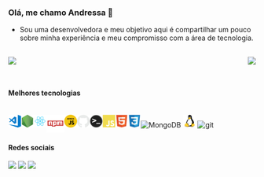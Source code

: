 ### Olá, me chamo Andressa  👋

- Sou uma desenvolvedora e meu objetivo aqui é compartilhar um pouco sobre minha experiência e meu compromisso com a área de tecnologia.

##
<div>
  
  <img  height="175em" src="https://github-readme-stats.vercel.app/api?username=andressafirmino&show_icons=true&theme=omni&include_all_commits=true&count_private=true"/>
  <img align="right" height="175em" src="https://github-readme-stats.vercel.app/api/top-langs/?username=andressafirmino&layout=compact&langs_count=16&theme=omni"/>
</div>
<br>

##
#### Melhores tecnologias
<div style="display: inline_block"><br>
  <img src="https://cdn.jsdelivr.net/gh/devicons/devicon/icons/mongodb/mongodb-original-wordmark.svg" alt="MongoDB" width="26px" height="26px" title="MongoDB"/>
  <img src="https://raw.githubusercontent.com/devicons/devicon/master/icons/linux/linux-original.svg" alt="linux" width="26px" height="26px" title="Linux"/>
  <img src="https://www.vectorlogo.zone/logos/git-scm/git-scm-icon.svg" alt="git" width="26px" height="26px" title="Git"/>
  <img align="left" alt="Visual Studio Code" width="26px" src="https://raw.githubusercontent.com/DarlanSchwartz/DarlanSchwartz/main/Github%20readme%20images/visual-studio-code.png" />
  <img align="left" alt="Node.js" width="26px" src="https://raw.githubusercontent.com/DarlanSchwartz/DarlanSchwartz/main/Github%20readme%20images/nodejs.png" />
  <img align="left" alt="React" width="26px" src="https://raw.githubusercontent.com/DarlanSchwartz/DarlanSchwartz/main/Github%20readme%20images/react.png" />
  <img align="left" alt="NPM" height="36px" src="https://raw.githubusercontent.com/DarlanSchwartz/DarlanSchwartz/main/Github%20readme%20images/npm.png" />
  <img align="left" alt="Express.js" height="26px" src="https://raw.githubusercontent.com/DarlanSchwartz/DarlanSchwartz/main/Github%20readme%20images/express-js.png" />
  <img align="left" alt="GitHub" width="26px" src="https://raw.githubusercontent.com/DarlanSchwartz/DarlanSchwartz/main/Github%20readme%20images/github.png" />
  <img align="left" alt="Terminal" width="26px" src="https://raw.githubusercontent.com/DarlanSchwartz/DarlanSchwartz/main/Github%20readme%20images/terminal.png" />  
  <img align="left" alt="Rafa-Js" height="26px" width="26px" src="https://raw.githubusercontent.com/devicons/devicon/master/icons/javascript/javascript-plain.svg">  
  <img align="left" alt="Rafa-HTML" height="26px" width="26px" src="https://raw.githubusercontent.com/devicons/devicon/master/icons/html5/html5-original.svg">
  <img align="left" alt="Rafa-CSS" height="26px" width="26px" src="https://raw.githubusercontent.com/devicons/devicon/master/icons/css3/css3-original.svg">  
</div>

  ##
  #### Redes sociais
<div> 
  <a href="https://www.linkedin.com/in/andressa-firmino-341564220/" target="_blank"><img src="https://img.shields.io/badge/-LinkedIn-%230077B5?style=for-the-badge&logo=linkedin&logoColor=white" target="_blank"></a>
   <a href = "mailto: andressafirmino78@gmail.com"><img src="https://img.shields.io/badge/-Gmail-%23333?style=for-the-badge&logo=gmail&logoColor=white" target="_blank"></a>
   <a href="https://www.instagram.com/andressafirmin0/" target="_blank"><img src="https://img.shields.io/badge/-Instagram-%23E4405F?style=for-the-badge&logo=instagram&logoColor=white" target="_blank"></a>
</div>


